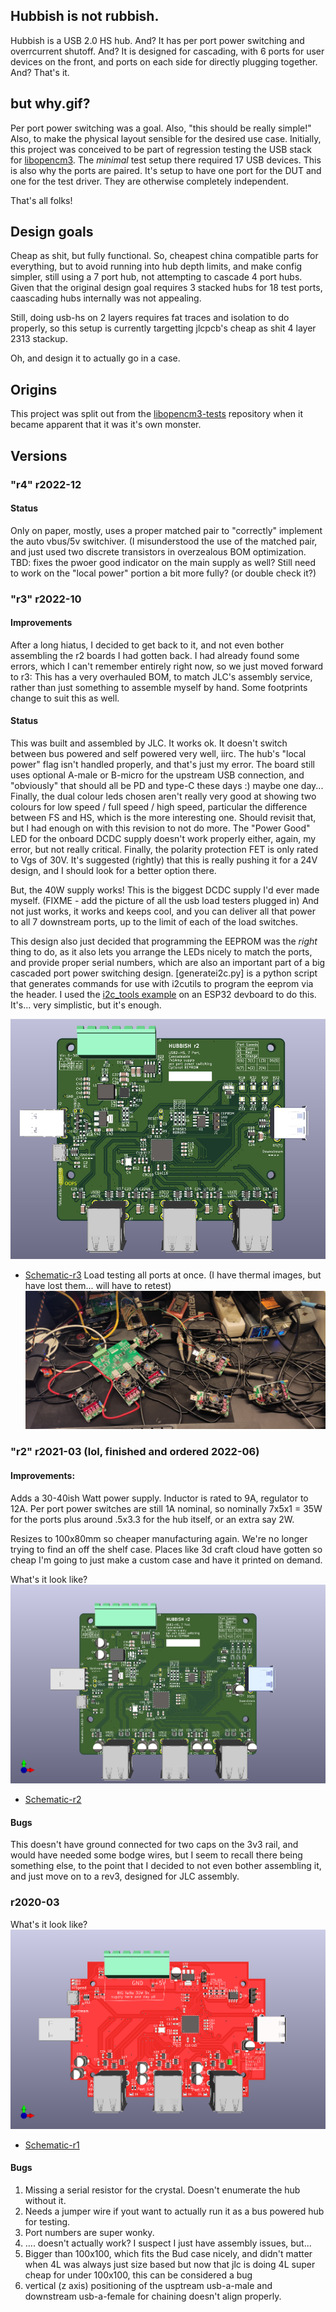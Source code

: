 ## Hubbish is not rubbish.

Hubbish is a USB 2.0 HS hub.  And?  It has per port power switching and overrcurrent shutoff.
And? It is designed for cascading, with 6 ports for user devices on the front, and ports
on each side for directly plugging together.  And? That's it.

## but why.gif?

Per port power switching was a goal.  Also, "this should be really simple!"
Also, to make the physical layout sensible for the desired use case.  Initially, this
project was conceived to be part of regression testing the USB stack for
[libopencm3](http://www.libopencm3.org).  The _minimal_ test setup there required 17
USB devices.  This is also why the ports are paired.  It's setup to have one port
for the DUT and one for the test driver.  They are otherwise completely independent.

That's all folks!

## Design goals
Cheap as shit, but fully functional. So, cheapest china compatible parts for everything,
but to avoid running into hub depth limits, and make config simpler, still using a
7 port hub, not attempting to cascade 4 port hubs.  Given that the original design goal requires
3 stacked hubs for 18 test ports, caascading hubs internally was not appealing.

Still, doing usb-hs on 2 layers requires fat traces and isolation to do properly, so this
setup is currently targetting jlcpcb's cheap as shit 4 layer 2313 stackup.

Oh, and design it to actually go in a case.

## Origins
This project was split out from the [libopencm3-tests](http://github.com/karlp/libopencm3-tests)
repository when it became apparent that it was it's own monster.


## Versions
### "r4" r2022-12
#### Status
Only on paper, mostly, uses a proper matched pair to "correctly" implement the auto vbus/5v switchiver. (I misunderstood the use of the matched pair, and just used two discrete transistors in overzealous BOM optimization.
TBD: fixes the pwoer good indicator on the main supply as well?
Still need to work on the "local power" portion a bit more fully? (or double check it?)

### "r3" r2022-10
#### Improvements
After a long hiatus, I decided to get back to it, and not even bother assembling the r2 boards I had gotten back.  I had already found some errors, which I can't remember entirely right now, so we just moved forward to r3:
This has a very overhauled BOM, to match JLC's assembly service, rather than just something to assemble myself by hand.
Some footprints change to suit this as well.


#### Status
This was built and assembled by JLC.  It works ok. It doesn't switch between bus powered and self powered very well, iirc.  The hub's "local power" flag isn't handled properly, and that's just my error.  The board still uses optional A-male or B-micro for the upstream USB connection, and "obviously" that should all be PD and type-C these days :)  maybe one day...
Finally, the dual colour leds chosen aren't really very good at showing two colours for low speed / full speed / high speed, particular the difference between FS and HS, which is the more interesting one.  Should revisit that, but I had enough on with this revision to not do more. The "Power Good" LED for the onboard DCDC supply doesn't work properly either, again, my error,  but not really critical.  Finally, the polarity protection FET is only rated to Vgs of 30V.  It's suggested (rightly) that this is really pushing it for a 24V design, and I should look for a better option there.

But, the 40W supply works! This is the biggest DCDC supply I'd ever made myself. (FIXME - add the picture of all the usb load testers plugged in) And not just works, it works and keeps cool, and you can deliver all that power to all 7 downstream ports, up to the limit of each of the load switches.

This design also just decided that programming the EEPROM was the _right_ thing to do, as it also lets you arrange the LEDs nicely to match the ports, and provide proper serial numbers, which are also an important part of a big cascaded port power switching design. [generatei2c.py] is a python script that generates commands for use with i2cutils to program the eeprom via the header.  I used the [i2c_tools example](https://github.com/espressif/esp-idf/tree/master/examples/peripherals/i2c/i2c_tools) on an ESP32 devboard to do this.  It's... very simplistic, but it's enough.

![r2022-10 board view](r2022-10/hubbish-rev3-2022-10-pcb.jpg)
* [Schematic-r3](r2022-10/hubbish-rev3-2022-10.pdf)
Load testing all ports at once.  (I have thermal images, but have lost them... will have to retest)
![r2022-10-load-testing-view](r2022-10/hubbish-rev3-testing-usb-loads-IMG_20221225_201715.jpg)


### "r2" r2021-03  (lol, finished and ordered 2022-06)
#### Improvements:
Adds a 30-40ish Watt power supply.  Inductor is rated to 9A, regulator to 12A. Per port power switches are
still 1A nominal, so nominally 7x5x1 = 35W for the ports plus around .5x3.3 for the hub itself, or an extra say 2W.

Resizes to 100x80mm so cheaper manufacturing again.  We're no longer trying to find an off the shelf case.
Places like 3d craft cloud have gotten so cheap I'm going to just make a custom case and have it printed on demand.

What's it look like?
![r2022-06 board view](r2021-02/hubbish-rev2-202206-round.png)

* [Schematic-r2](r2021-02/hubbish-rev2.pdf)

#### Bugs
This doesn't have ground connected for two caps on the 3v3 rail, and would have needed some bodge wires, but I seem to recall there being something else, to the point that I decided to not even bother assembling it, and just move on to a rev3, designed for JLC assembly.


### r2020-03
What's it look like?
![r1 board view](r2020-03/hubbish-r1.png)
* [Schematic-r1](r2020-03/usb-test-harness.pdf)


#### Bugs

1. Missing a serial resistor for the crystal.  Doesn't enumerate the hub without it.
1. Needs a jumper wire if yout want to actually run it as a bus powered hub for testing.
1. Port numbers are super wonky.
1. .... doesn't actually work?  I suspect I just have assembly issues, but...
1. Bigger than 100x100, which fits the Bud case nicely, and didn't matter when 4L was always just size based
   but now that jlc is doing 4L super cheap for under 100x100, this can be considered a bug
1. vertical (z axis) positioning of the usptream usb-a-male and downstream usb-a-female for chaining doesn't
   align properly.


